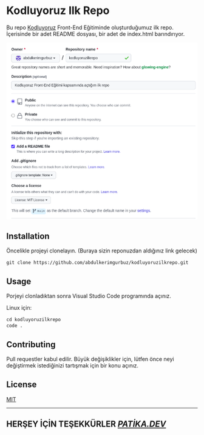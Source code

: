# Kodluyoruz Ilk Repo


Bu repo [Kodluyoruz](https://www.kodluyoruz.org) Front-End Eğitiminde oluşturduğumuz ilk repo. İçerisinde bir adet README dosyası, bir adet de index.html barındırıyor.


![Repo](img/repo.png)


## Installation


Öncelikle projeyi clonelayın. (Buraya sizin reponuzdan aldığınız link gelecek)

```
git clone https://github.com/abdulkerimgurbuz/kodluyoruzilkrepo.git
```


## Usage


Porjeyi clonladıktan sonra Visual Studio Code programında açınız.

Linux için:

```
cd kodluyoruzilkrepo
code .
```


## Contributing


Pull requestler kabul edilir. Büyük değişiklikler için, lütfen önce neyi değiştirmek istediğinizi tartışmak için bir konu açınız.


## License


[MIT](https://choosealicense.com/licenses/mit/)


---
HERŞEY İÇİN TEŞEKKÜRLER [*PATİKA.DEV*](https://app.patika.dev)
---